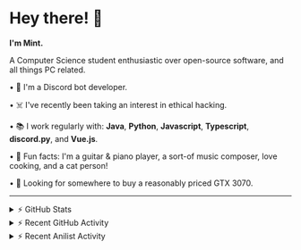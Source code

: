 # Hey there! 👋

**I'm Mint.**

A Computer Science student enthusiastic over open-source software, and all things PC related.

• 👾 I'm a Discord bot developer.

• ☠️ I've recently been taking an interest in ethical hacking.

• 📚 I work regularly with:  **Java**, **Python**, **Javascript**, **Typescript**, **discord.py**, and **Vue.js**.

• 🍛 Fun facts: I'm a guitar & piano player, a sort-of music composer, love cooking, and a cat person!

• 🔎 Looking for somewhere to buy a reasonably priced GTX 3070.

---

<details>
  <summary>⚡ GitHub Stats</summary>
  <img alt="Mint's GitHub Stats" src="https://github-readme-stats-lunarmint.vercel.app/api?username=lunarmint&count_private=true&show_icons=true&title_color=00ffdf&icon_color=00ffdf&text_color=141823&bg_color=45,4568dc,b06ab3&hide_border=true&border_radius=15&include_all_commits=false" />
</details>

<details>
    <summary>⚡ Recent GitHub Activity</summary>
<!--START_SECTION:activity-->
<!--END_SECTION:activity-->
</details>

<details>
    <summary>⚡ Recent Anilist Activity</summary>
<!--START_SECTION:waka-->
<!--END_SECTION:waka-->
</details>
